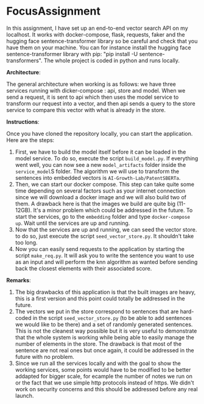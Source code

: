 # FocusAssignment

In this assignment, I have set up an end-to-end vector search API on my localhost. It works with docker-compose, flask, requests, faker and the hugging face sentence-transformer library so be careful and check that you have them on your machine. You can for instance install the hugging face sentence-transformer library with pip: "pip install -U sentence-transformers".
The whole project is coded in python and runs locally.

**Architecture**:

The general architecture when working is as follows: we have three services running with dicker-compose : api, store and model. When we send a request, it is sent to api which then uses the model service to transform our request into a vector, and then api sends a query to the store service to compare this vector with what is already in the store. 

**Instructions**:

Once you have cloned the repository locally, you can start the application. Here are the steps: 
1. First, we have to build the model itself before it can be loaded in the model service. To do so, execute the script `build_model.py`. If everything went well, you can now see a new `model_artifacts` folder inside the `service_model`S folder. The algorithm we will use to transform the sentences into embedded vectors is `AI-Growth-Lab/PatentSBERTa`.
2. Then, we can start our docker compose. This step can take quite some time depending on several factors such as your internet connection since we will download a docker image and we will also build two of them. A drawback here is that the images we build are quite big (11-12GB). It's a minor problem which could be addressed in the future. To start the services, go to the `embedding` folder and type `docker-compose up`. Wait until the services are up and running.
3. Now that the services are up and running, we can seed the vector store. to do so, just execute the script `seed_vector_store.py`. It shouldn't take too long.
4. Now you can easily send requests to the application by starting the script `make_req.py`. It will ask you to write the sentence you want to use as an input and will perform the knn algorithm as wanted before sending back the closest elements with their associated score.

**Remarks**: 

1. The big drawbacks of this application is that the built images are heavy, this is a first version and this point could totally be addressed in the future.
2. The vectors we put in the store correspond to sentences that are hard-coded in the script `seed_vector_store.py` (to be able to add sentences we would like to be there) and a set of randomly generated sentences. This is not the cleanest way possible but it is very useful to demonstrate that the whole system is working while being able to easily manage the number of elements in the store. The drawback is that most of the sentence are not real ones but once again, it could be addressed in the future with no problem.
3. Since we run all the services locally and with the goal to show the working services, some points would have to be modified to be better addapted for bigger scale, for ecample the number of notes we run on or the fact that we use simple http protocols instead of https. We didn't work on security concerns and this should be addressed before any real launch.